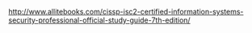 http://www.allitebooks.com/cissp-isc2-certified-information-systems-security-professional-official-study-guide-7th-edition/